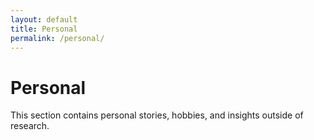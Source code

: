 ```yaml
---
layout: default
title: Personal
permalink: /personal/
---
```


# Personal

This section contains personal stories, hobbies, and insights outside of research.
